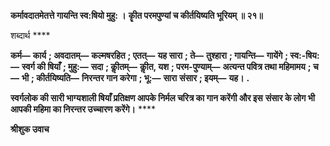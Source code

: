 **कर्मावदातमेतत्ते गायन्ति स्व:षियो मुहु: ।** **कीॄत परमपुण्यां च कीर्तयिष्यति भूरियम् ॥ २१॥** 

शब्दार्थ **** 

**कर्म—** **कार्य** **; अवदातम्—** **कल्मषरहित** **; एतत्—** **यह सारा** **; ते—** **तुश्हारा** **; गायन्ति—** **गायेंगे** **; स्व:-षिय:—** **स्वर्ग की षियाँ** **; मुहु:—** **सदा** **; कीॢतम्—** **कीॢत, यश** **; परम-पुण्याम्—** **अत्यन्त पवित्र तथा महिमामय** **; च—** **भी** **; कीर्तयिष्यति—** **निरन्तर गान करेगा** **; भू:—** **सारा** **संसार** **; इयम्—** **यह।** **.** 

**स्वर्गलोक की सारी भाग्यशाली षियाँ प्रतिक्षण आपके निर्मल चरित्र का गान करेंगी और इस** **संसार के लोग भी आपकी महिमा का निरन्तर उच्चारण करेंगे।** **** 

**श्रीशुक उवाच** 